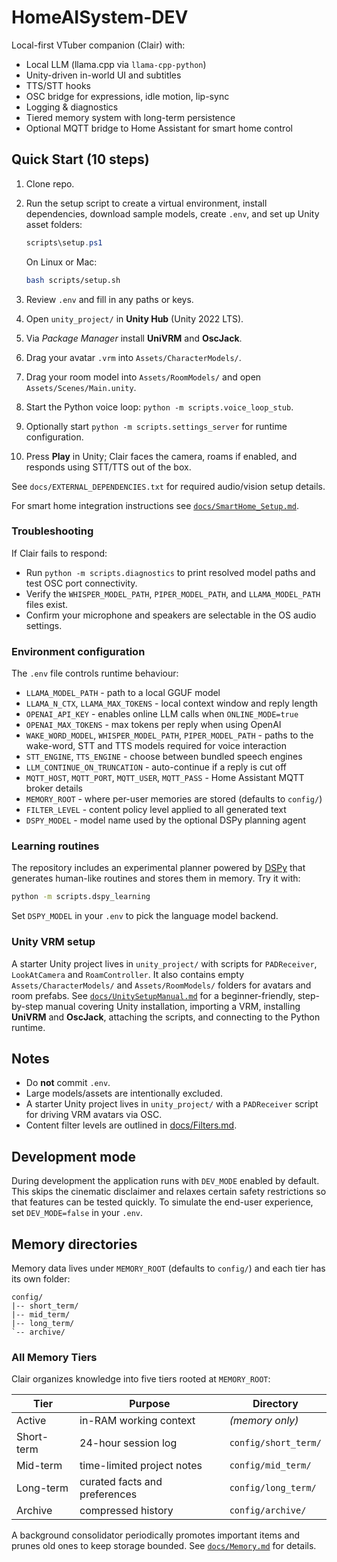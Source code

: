 # HomeAISystem-DEV

Local-first VTuber companion (Clair) with:

- Local LLM (llama.cpp via `llama-cpp-python`)
- Unity-driven in-world UI and subtitles
- TTS/STT hooks
- OSC bridge for expressions, idle motion, lip-sync
- Logging & diagnostics
- Tiered memory system with long-term persistence
- Optional MQTT bridge to Home Assistant for smart home control

## Quick Start (10 steps)

1. Clone repo.
2. Run the setup script to create a virtual environment, install
   dependencies, download sample models, create `.env`, and set up
   Unity asset folders:

   ```powershell
   scripts\setup.ps1
   ```

   On Linux or Mac:

   ```bash
   bash scripts/setup.sh
   ```

3. Review `.env` and fill in any paths or keys.
4. Open `unity_project/` in **Unity Hub** (Unity 2022 LTS).
5. Via *Package Manager* install **UniVRM** and **OscJack**.
6. Drag your avatar `.vrm` into `Assets/CharacterModels/`.
7. Drag your room model into `Assets/RoomModels/` and open
   `Assets/Scenes/Main.unity`.
8. Start the Python voice loop: `python -m scripts.voice_loop_stub`.
9. Optionally start `python -m scripts.settings_server` for runtime
   configuration.
10. Press **Play** in Unity; Clair faces the camera, roams if enabled,
    and responds using STT/TTS out of the box.

See `docs/EXTERNAL_DEPENDENCIES.txt` for required audio/vision setup
details.

For smart home integration instructions see
[`docs/SmartHome_Setup.md`](docs/SmartHome_Setup.md).

### Troubleshooting

If Clair fails to respond:

- Run `python -m scripts.diagnostics` to print resolved model paths and
  test OSC port connectivity.
- Verify the `WHISPER_MODEL_PATH`, `PIPER_MODEL_PATH`, and
  `LLAMA_MODEL_PATH` files exist.
- Confirm your microphone and speakers are selectable in the OS audio
  settings.

### Environment configuration

The `.env` file controls runtime behaviour:

- `LLAMA_MODEL_PATH` - path to a local GGUF model
- `LLAMA_N_CTX`, `LLAMA_MAX_TOKENS` - local context window and reply length
- `OPENAI_API_KEY` - enables online LLM calls when `ONLINE_MODE=true`
- `OPENAI_MAX_TOKENS` - max tokens per reply when using OpenAI
- `WAKE_WORD_MODEL`, `WHISPER_MODEL_PATH`, `PIPER_MODEL_PATH` - paths to the
  wake-word, STT and TTS models required for voice interaction
- `STT_ENGINE`, `TTS_ENGINE` - choose between bundled speech engines
- `LLM_CONTINUE_ON_TRUNCATION` - auto-continue if a reply is cut off
- `MQTT_HOST`, `MQTT_PORT`, `MQTT_USER`, `MQTT_PASS` - Home Assistant MQTT
  broker details
- `MEMORY_ROOT` - where per-user memories are stored (defaults to `config/`)
- `FILTER_LEVEL` - content policy level applied to all generated text
- `DSPY_MODEL` - model name used by the optional DSPy planning agent

### Learning routines

The repository includes an experimental planner powered by
[DSPy](https://github.com/stanfordnlp/dspy) that generates human-like routines
and stores them in memory. Try it with:

```bash
python -m scripts.dspy_learning
```

Set `DSPY_MODEL` in your `.env` to pick the language model backend.

### Unity VRM setup

A starter Unity project lives in `unity_project/` with scripts for
`PADReceiver`, `LookAtCamera` and `RoamController`. It also contains
empty `Assets/CharacterModels/` and `Assets/RoomModels/` folders for
avatars and room prefabs. See [`docs/UnitySetupManual.md`](docs/UnitySetupManual.md)
for a beginner-friendly, step-by-step manual covering Unity
installation, importing a VRM, installing **UniVRM** and **OscJack**, attaching the
scripts, and connecting to the Python runtime.

## Notes

- Do **not** commit `.env`.
- Large models/assets are intentionally excluded.
- A starter Unity project lives in `unity_project/` with a `PADReceiver` script
  for driving VRM avatars via OSC.
- Content filter levels are outlined in [docs/Filters.md](docs/Filters.md).

## Development mode

During development the application runs with `DEV_MODE` enabled by default. This
skips the cinematic disclaimer and relaxes certain safety restrictions so that
features can be tested quickly. To simulate the end-user experience, set
`DEV_MODE=false` in your `.env`.

## Memory directories

Memory data lives under `MEMORY_ROOT` (defaults to `config/`) and each tier has
its own folder:

```text
config/
|-- short_term/
|-- mid_term/
|-- long_term/
`-- archive/
```

### All Memory Tiers

Clair organizes knowledge into five tiers rooted at `MEMORY_ROOT`:

| Tier       | Purpose                       | Directory            |
|------------|-------------------------------|----------------------|
| Active     | in-RAM working context        | *(memory only)*      |
| Short-term | 24-hour session log           | `config/short_term/` |
| Mid-term   | time-limited project notes    | `config/mid_term/`   |
| Long-term  | curated facts and preferences | `config/long_term/`  |
| Archive    | compressed history            | `config/archive/`    |

A background consolidator periodically promotes important items and prunes
old ones to keep storage bounded. See
[`docs/Memory.md`](docs/Memory.md) for details.
